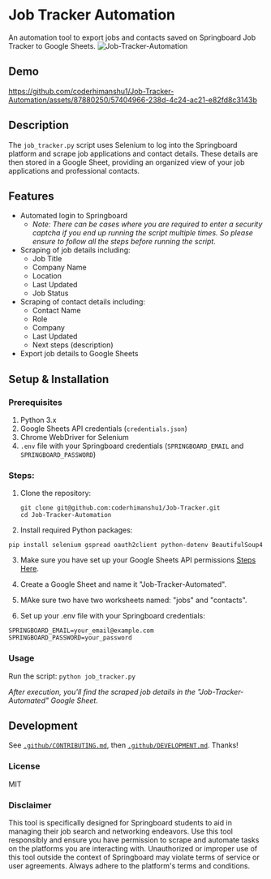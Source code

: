 # Job Tracker Automation

An automation tool to export jobs and contacts saved on Springboard Job Tracker to Google Sheets.
![Job-Tracker-Automation](https://github.com/coderhimanshu1/Job-Tracker-Automation/assets/87880250/565f4ce7-c17b-4dd3-bf49-8b9521899e92)

## Demo

https://github.com/coderhimanshu1/Job-Tracker-Automation/assets/87880250/57404966-238d-4c24-ac21-e82fd8c3143b

## Description

The `job_tracker.py` script uses Selenium to log into the Springboard platform and scrape job applications and contact details. These details are then stored in a Google Sheet, providing an organized view of your job applications and professional contacts.

## Features

- Automated login to Springboard
  - _Note: There can be cases where you are required to enter a security captcha if you end up running the script multiple times. So please ensure to follow all the steps before running the script._
- Scraping of job details including:
  - Job Title
  - Company Name
  - Location
  - Last Updated
  - Job Status
- Scraping of contact details including:
  - Contact Name
  - Role
  - Company
  - Last Updated
  - Next steps (description)
- Export job details to Google Sheets

## Setup & Installation

### Prerequisites

1. Python 3.x
2. Google Sheets API credentials (`credentials.json`)
3. Chrome WebDriver for Selenium
4. `.env` file with your Springboard credentials (`SPRINGBOARD_EMAIL` and `SPRINGBOARD_PASSWORD`)

### Steps:

1. Clone the repository:

   ```
   git clone git@github.com:coderhimanshu1/Job-Tracker.git
   cd Job-Tracker-Automation
   ```

2. Install required Python packages:

`pip install selenium gspread oauth2client python-dotenv BeautifulSoup4`

3. Make sure you have set up your Google Sheets API permissions [Steps Here](https://developers.google.com/sheets/api/quickstart/python).

4. Create a Google Sheet and name it "Job-Tracker-Automated".

5. MAke sure two have two worksheets named: "jobs" and "contacts".

6. Set up your .env file with your Springboard credentials:

```
SPRINGBOARD_EMAIL=your_email@example.com
SPRINGBOARD_PASSWORD=your_password
```

### Usage

Run the script:
`python job_tracker.py`

_After execution, you'll find the scraped job details in the "Job-Tracker-Automated" Google Sheet._

## Development

See [`.github/CONTRIBUTING.md`](./.github/CONTRIBUTING.md), then [`.github/DEVELOPMENT.md`](./.github/DEVELOPMENT.md).
Thanks!

### License

MIT

### Disclaimer

This tool is specifically designed for Springboard students to aid in managing their job search and networking endeavors. Use this tool responsibly and ensure you have permission to scrape and automate tasks on the platforms you are interacting with. Unauthorized or improper use of this tool outside the context of Springboard may violate terms of service or user agreements. Always adhere to the platform's terms and conditions.
